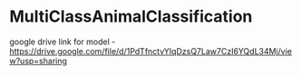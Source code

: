 # MultiClassAnimalClassification

google drive link for model - https://drive.google.com/file/d/1PdTfnctvYIqDzsQ7Law7CzI6YQdL34Mj/view?usp=sharing
